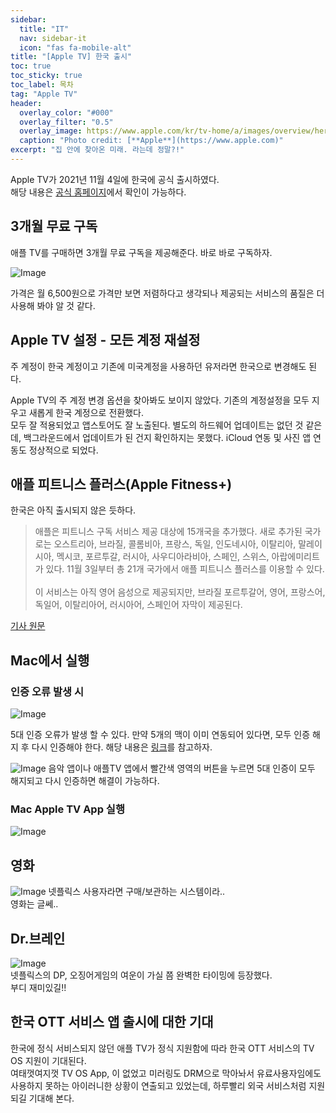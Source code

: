 ```yaml
---
sidebar:
  title: "IT"
  nav: sidebar-it
  icon: "fas fa-mobile-alt"
title: "[Apple TV] 한국 출시"
toc: true
toc_sticky: true
toc_label: 목차
tag: "Apple TV"
header:
  overlay_color: "#000"
  overlay_filter: "0.5"
  overlay_image: https://www.apple.com/kr/tv-home/a/images/overview/hero_tv__d8nngabrofue_small.png
  caption: "Photo credit: [**Apple**](https://www.apple.com)"
excerpt: "집 안에 찾아온 미래. 라는데 정말?!"
---
```

Apple TV가 2021년 11월 4일에 한국에 공식 출시하였다.  
해당 내용은 [<i class="fas fa-link"></i> 공식 홈페이지](https://www.apple.com/kr/tv-home/?afid=p238%7Cs4D4MFn78-dc_mtid_20925v0y67308_pcrid_555748410434_)에서 확인이 가능하다.

## 3개월 무료 구독
애플 TV를 구매하면 3개월 무료 구독을 제공해준다. 바로 바로 구독하자.

![Image](https://drive.google.com/uc?export=view&id=14XW2gQ2powGH_u7rvnqRL01XeQLBediY)

가격은 월 6,500원으로 가격만 보면 저렴하다고 생각되나 제공되는 서비스의 품질은 더 사용해 봐야 알 것 같다.

## Apple TV 설정 - 모든 계정 재설정
주 계정이 한국 계정이고 기존에 미국계정을 사용하던 유저라면 한국으로 변경해도 된다.

Apple TV의 주 계정 변경 옵션을 찾아봐도 보이지 않았다. 기존의 계정설정을 모두 지우고 새롭게 한국 계정으로 전환했다.  
모두 잘 적용되었고 앱스토어도 잘 노출된다. 별도의 하드웨어 업데이트는 없던 것 같은데, 백그라운드에서 업데이트가 된 건지 확인하지는 못했다. iCloud 연동 및 사진 앱 연동도 정상적으로 되었다.

## 애플 피트니스 플러스(Apple Fitness+)
한국은 아직 출시되지 않은 듯하다. 

>애플은 피트니스 구독 서비스 제공 대상에 15개국을 추가했다. 새로 추가된 국가로는 오스트리아, 브라질, 콜롬비아, 프랑스, 독일, 인도네시아, 이탈리아, 말레이시아, 멕시코, 포르투갈, 러시아, 사우디아라비아, 스페인, 스위스, 아랍에미리트가 있다. 11월 3일부터 총 21개 국가에서 애플 피트니스 플러스를 이용할 수 있다.<br/><br/>
이 서비스는 아직 영어 음성으로 제공되지만, 브라질 포르투갈어, 영어, 프랑스어, 독일어, 이탈리아어, 러시아어, 스페인어 자막이 제공된다.
  
[<i class="fas fa-link"></i> 기사 원문](https://www.itworld.co.kr/news/213354) 

## Mac에서 실행
### 인증 오류 발생 시 
![Image](https://drive.google.com/uc?export=view&id=1vpOS6SgE-P5PZfKr-j9Y7qXB7I3HTwyw)

5대 인증 오류가 발생 할 수 있다. 만약 5개의 맥이 이미 연동되어 있다면, 모두 인증 해지 후 다시 인증해야 한다.
해당 내용은 [<i class="fas fa-link"></i>  링크](https://support.apple.com/ko-kr/HT201251?&cid=acs::fm-itunes_HT201251)를 참고하자.

![Image](https://drive.google.com/uc?export=view&id=1ihqPaftXhqryNRs9LDrIFrJuU5AgRud3)
음악 앱이나 애플TV 앱에서 빨간색 영역의 버튼을 누르면 5대 인증이 모두 해지되고 다시 인증하면 해결이 가능하다.  



### Mac Apple TV App 실행
![Image](https://drive.google.com/uc?export=view&id=1EBVdfCUhn6Nk_xfctfgF8fSKcT3KYDDc)

## 영화
![Image](https://drive.google.com/uc?export=view&id=14qorpnnBti3bTTrvN0l4PDm0e8OLE6O3)
넷플릭스 사용자라면 구매/보관하는 시스템이라..  
영화는 글쎄..

## Dr.브레인
![Image](https://drive.google.com/uc?export=view&id=1irWWtw7NDqJBA05lxFQJpEnBCKmDAWZ0)  
넷플릭스의 DP, 오징어게임의 여운이 가실 쯤 완벽한 타이밍에 등장했다.  
부디 재미있길!!

## 한국 OTT 서비스 앱 출시에 대한 기대
한국에 정식 서비스되지 않던 애플 TV가 정식 지원함에 따라 한국 OTT 서비스의 TV OS 지원이 기대된다.  
여태껏여지껏 TV OS App, 이 없었고 미러링도 DRM으로 막아놔서 유료사용자임에도 사용하지 못하는 아이러니한 상황이 연출되고 있었는데, 하루빨리 외국 서비스처럼 지원되길 기대해 본다.
